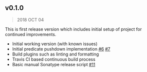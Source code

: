 ## v0.1.0

> 2018 OCT 04

This is first release version which includes initial setup of project for
continued improvements.

* Initial working version (with known issues)
* Initial predicate pushdown implementation
  [#6](https://github.com/EXASOL/spark-exasol-connector/pull/6)
  [#7](https://github.com/EXASOL/spark-exasol-connector/pull/7)
* Build plugins such as linting and formatting
* Travis CI based continuous build process
* Basic manual Sonatype release script
  [#11](https://github.com/EXASOL/spark-exasol-connector/pull/11)
